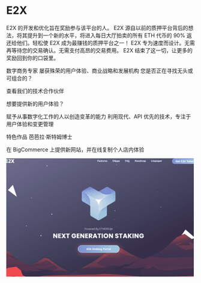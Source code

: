 # E2X

E2X 的开发和优化旨在奖励参与该平台的人。 E2X 源自以前的质押平台背后的想法，将其提升到一个新的水平，将进入每日大厅拍卖的所有 ETH 代币的 90% 返还给他们。轻松使 E2X 成为最赚钱的质押平台之一！ E2X 专为速度而设计。无需再等待您的交易确认。无需支付高昂的交易费用。 E2X 结束了这一切，让更多的奖励回到你的口袋里。

数字商务专家
屡获殊荣的用户体验、商业战略和发展机构
您是否正在寻找无头或可组合的？

查看我们的技术合作伙伴

想要提供新的用户体验？

赋予从事数字化工作的人以创造变革的能力
利用现代、API 优先的技术，专注于用户体验和变更管理


特色作品
芭芭拉·斯特姆博士

在 BigCommerce 上提供新网站，并在线复制个人店内体验

![e2x-dapp-defi-ethereum-image1-500x315_4db95bcf327ee3ddf489c825c07e233e](e2x-dapp-defi-ethereum-image1-500x315_4db95bcf327ee3ddf489c825c07e233e.png)
